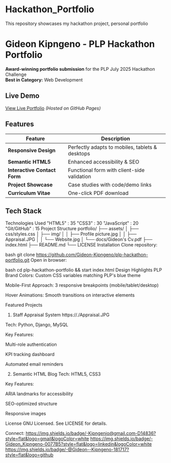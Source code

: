 # Hackathon_Portfolio
This repository showcases my hackathon project, personal portfolio
# Gideon Kipngeno - PLP Hackathon Portfolio

**Award-winning portfolio submission** for the PLP July 2025 Hackathon Challenge  
**Best in Category:** Web Development  

## Live Demo
[View Live Portfolio](https://gideon-kipngeno.github.io) *(Hosted on GitHub Pages)*  

## Features
| Feature | Description |
|---------|-------------|
| **Responsive Design** | Perfectly adapts to mobiles, tablets & desktops |
| **Semantic HTML5** | Enhanced accessibility & SEO |
| **Interactive Contact Form** | Functional form with client-side validation |
| **Project Showcase** | Case studies with code/demo links |
| **Curriculum Vitae** | One-click PDF download |

## Tech Stack
Technologies Used
    "HTML5" : 35
    "CSS3" : 30
    "JavaScript" : 20
    "Git/GitHub" : 15
Project Structure
portfolio/
├── assets/
│   ├── css/styles.css
│   ├── img/
│   │   ├── Profile picture.jpg
│   │   ├── Appraisal.JPG
│   │   └── Website.jpg
│   └── docs/Gideon's Cv.pdf
├── index.html
├── README.md
└── LICENSE
Installation
Clone repository:

bash
git clone https://github.com/Gideon-Kipngeno/plp-hackathon-portfolio.git
Open in browser:

bash
cd plp-hackathon-portfolio && start index.html
Design Highlights
PLP Brand Colors: Custom CSS variables matching PLP's blue theme

Mobile-First Approach: 3 responsive breakpoints (mobile/tablet/desktop)

Hover Animations: Smooth transitions on interactive elements

Featured Projects
1. Staff Appraisal System
https://./Appraisal.JPG

Tech: Python, Django, MySQL

Key Features:

Multi-role authentication

KPI tracking dashboard

Automated email reminders

2. Semantic HTML Blog
Tech: HTML5, CSS3

Key Features:

ARIA landmarks for accessibility

SEO-optimized structure

Responsive images

License
GNU Licensed. See LICENSE for details.


Connect:
https://img.shields.io/badge/-Kipngenio@gmail.com-D14836?style=flat&logo=gmail&logoColor=white
https://img.shields.io/badge/-Gideon_Kipngeno-0077B5?style=flat&logo=linkedin&logoColor=white
https://img.shields.io/badge/-@Gideon--Kipngeno-181717?style=flat&logo=github
